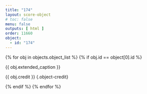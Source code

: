 ```yaml
---
title: "174"
layout: score-object
# toc: false
menu: false
outputs: [ html ]
order: 11660
object:
  - id: "174"
---
```


{% for obj in objects.object_list %}
{% if obj.id == object[0].id %}

{{ obj.extended_caption }}

{{ obj.credit }} {.object-credit}

{% endif %}
{% endfor %}
